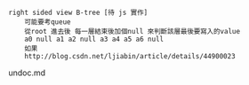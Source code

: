 
    right sided view B-tree [待 js 實作]
        可能要考queue
        從root 進去後 每一層結束後加個null 來判斷該層最後要寫入的value
        a0 null a1 a2 null a3 a4 a5 a6 null
        如果
        http://blog.csdn.net/ljiabin/article/details/44900023




undoc.md